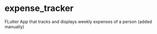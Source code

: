 # expense_tracker

FLutter App that tracks and displays weekly expenses of a person (added manually)
